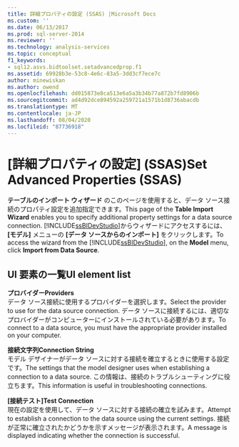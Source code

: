 ```yaml
---
title: 詳細プロパティの設定 (SSAS) |Microsoft Docs
ms.custom: ''
ms.date: 06/13/2017
ms.prod: sql-server-2014
ms.reviewer: ''
ms.technology: analysis-services
ms.topic: conceptual
f1_keywords:
- sql12.asvs.bidtoolset.setadvancedprop.f1
ms.assetid: 69928b3e-53c8-4e6c-83a5-3dd3cf7ece7c
author: minewiskan
ms.author: owend
ms.openlocfilehash: dd015873e8ca513e6a5a3b34b77a872b7fd8906b
ms.sourcegitcommit: ad4d92dce894592a259721a1571b1d8736abacdb
ms.translationtype: MT
ms.contentlocale: ja-JP
ms.lasthandoff: 08/04/2020
ms.locfileid: "87736918"
---
```

# <a name="set-advanced-properties-ssas"></a><span data-ttu-id="9d950-102">[詳細プロパティの設定] (SSAS)</span><span class="sxs-lookup"><span data-stu-id="9d950-102">Set Advanced Properties (SSAS)</span></span>
  <span data-ttu-id="9d950-103">**テーブルのインポート ウィザード** のこのページを使用すると、データ ソース接続のプロパティ設定を追加指定できます。</span><span class="sxs-lookup"><span data-stu-id="9d950-103">This page of the **Table Import Wizard** enables you to specify additional property settings for a data source connection.</span></span> <span data-ttu-id="9d950-104">[!INCLUDE[ssBIDevStudio](../includes/ssbidevstudio-md.md)]からウィザードにアクセスするには、 **[モデル]** メニューの **[データ ソースからのインポート]** をクリックします。</span><span class="sxs-lookup"><span data-stu-id="9d950-104">To access the wizard from the [!INCLUDE[ssBIDevStudio](../includes/ssbidevstudio-md.md)], on the **Model** menu, click **Import from Data Source**.</span></span>  
  
## <a name="ui-element-list"></a><span data-ttu-id="9d950-105">UI 要素の一覧</span><span class="sxs-lookup"><span data-stu-id="9d950-105">UI element list</span></span>  
 <span data-ttu-id="9d950-106">**プロバイダー**</span><span class="sxs-lookup"><span data-stu-id="9d950-106">**Providers**</span></span>  
 <span data-ttu-id="9d950-107">データ ソース接続に使用するプロバイダーを選択します。</span><span class="sxs-lookup"><span data-stu-id="9d950-107">Select the provider to use for the data source connection.</span></span> <span data-ttu-id="9d950-108">データ ソースに接続するには、適切なプロバイダーがコンピューターにインストールされている必要があります。</span><span class="sxs-lookup"><span data-stu-id="9d950-108">To connect to a data source, you must have the appropriate provider installed on your computer.</span></span>  
  
 <span data-ttu-id="9d950-109">**接続文字列**</span><span class="sxs-lookup"><span data-stu-id="9d950-109">**Connection String**</span></span>  
 <span data-ttu-id="9d950-110">モデル デザイナーがデータ ソースに対する接続を確立するときに使用する設定です。</span><span class="sxs-lookup"><span data-stu-id="9d950-110">The settings that the model designer uses when establishing a connection to a data source.</span></span> <span data-ttu-id="9d950-111">この情報は、接続のトラブルシューティングに役立ちます。</span><span class="sxs-lookup"><span data-stu-id="9d950-111">This information is useful in troubleshooting connections.</span></span>  
  
 <span data-ttu-id="9d950-112">**[接続テスト]**</span><span class="sxs-lookup"><span data-stu-id="9d950-112">**Test Connection**</span></span>  
 <span data-ttu-id="9d950-113">現在の設定を使用して、データ ソースに対する接続の確立を試みます。</span><span class="sxs-lookup"><span data-stu-id="9d950-113">Attempt to establish a connection to the data source using the current settings.</span></span> <span data-ttu-id="9d950-114">接続が正常に確立されたかどうかを示すメッセージが表示されます。</span><span class="sxs-lookup"><span data-stu-id="9d950-114">A message is displayed indicating whether the connection is successful.</span></span>  
  
  
